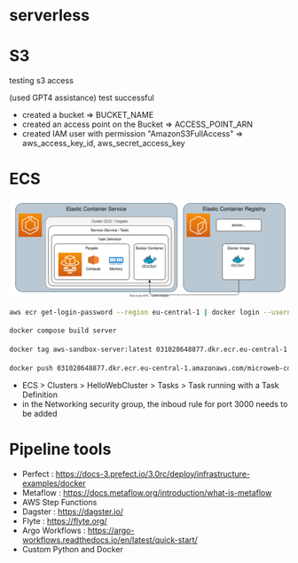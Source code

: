 # serverless

# S3
testing s3 access

(used GPT4 assistance)
test successful

- created a bucket => BUCKET_NAME
- created an access point on the Bucket => ACCESS_POINT_ARN
- created IAM user with permission "AmazonS3FullAccess" => aws_access_key_id, aws_secret_access_key

# ECS

![Overview](./design/Fargate.drawio.svg)

```bash
aws ecr get-login-password --region eu-central-1 | docker login --username AWS --password-stdin 031028648877.dkr.ecr.eu-central-1.amazonaws.com

docker compose build server

docker tag aws-sandbox-server:latest 031028648877.dkr.ecr.eu-central-1.amazonaws.com/microweb-containers:latest

docker push 031028648877.dkr.ecr.eu-central-1.amazonaws.com/microweb-containers:latest

```
* ECS > Clusters > HelloWebCluster > Tasks > Task running with a Task Definition
* in the Networking security group, the inboud rule for port 3000 needs to be added

# Pipeline tools
* Perfect : https://docs-3.prefect.io/3.0rc/deploy/infrastructure-examples/docker
* Metaflow : https://docs.metaflow.org/introduction/what-is-metaflow
* AWS Step Functions
* Dagster : https://dagster.io/
* Flyte : https://flyte.org/
* Argo Workflows : https://argo-workflows.readthedocs.io/en/latest/quick-start/
* Custom Python and Docker
